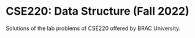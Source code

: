 # CSE220: Data Structure (Fall 2022)
Solutions of the lab problems of CSE220 offered by BRAC University.
